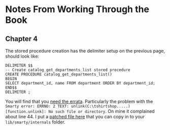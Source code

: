 Notes From Working Through the Book
===================================

Chapter 4
---------

The stored procedure creation has the delimiter setup on the previous page, should look like:

	DELIMITER $$
	-- Create catalog_get_departments_list stored procedure
	CREATE PROCEDURE catalog_get_departments_list()
	BEGIN
	SELECT department_id, name FROM department ORDER BY department_id;
	END$$
	DELIMITER ;
	
You will find that you [need the errata](http://www.cristiandarie.ro/errata/phpecommerce2.html). Particularly the problem with the `Smarty error: ERRNO: 2 TEXT: unlink(C:\tshirtshop.....) [function.unlink]: No such file or directory`. On mine it complained about line 44. I put a [patched file here](core.write_file.php) that you can copy in to your `lib/smarty/internals` folder.